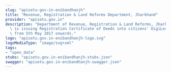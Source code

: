 ```yaml
---
slug: "apisetu-gov-in-enibandhanjh"
title: "Revenue, Registration & Land Reforms Department, Jharkhand"
provider: "apisetu.gov.in"
description: "Department of Revenue, Registration & Land Reforms, Jharkhand (http://www.jharkhand.gov.in/revenue)\
  \ is issuing Registration Certificate of Deeds into citizens' DigiLocker accounts\
  \ from 5th May 2017 onwards."
logo: "apisetu.gov.in-enibandhanjh-logo.svg"
logoMediaType: "image/svg+xml"
tags:
- "open_data"
stubs: "apisetu.gov.in-enibandhanjh-stubs.json"
swagger: "apisetu.gov.in-enibandhanjh-swagger.json"
---
```

